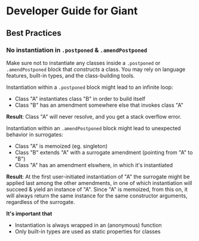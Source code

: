 Developer Guide for Giant
=========================

Best Practices
--------------

### No instantiation in `.postponed` & `.amendPostponed`

Make sure not to instantiate any classes inside a `.postponed` or `.amendPostponed` block that *constructs* a class. You may rely on language features, built-in types, and the class-building tools.

Instantiation within a `.postponed` block might lead to an infinite loop:

- Class "A" instantiates class "B" in order to build itself
- Class "B" has an amendment somewhere else that invokes class "A"

**Result**: Class "A" will never resolve, and you get a stack overflow error.

Instantiation within an `.amendPostponed` block might lead to unexpected behavior in surrogates:

- Class "A" is memoized (eg. singleton)
- Class "B" extends "A" with a surrogate amendment (pointing from "A" to "B")
- Class "A" has an amendment elswhere, in which it's instantiated

**Result**: At the first user-initiated instantiation of "A" the surrogate might be applied last among the other amendments, in one of which instantiation will succeed & yield an instance of "A". Since "A" is memoized, from this on, it will always return the same instance for the same constructor arguments, regardless of the surrogate.

**It's important that**

- Instantiation is always wrapped in an (anonymous) function
- Only built-in types are used as static properties for classes
